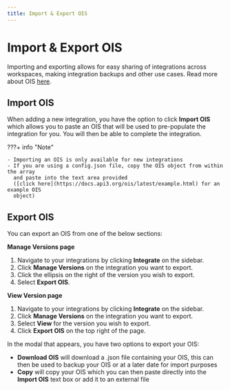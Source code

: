 ```yaml
---
title: Import & Export OIS
---
```


# Import & Export OIS

Importing and exporting allows for easy sharing of integrations across
workspaces, making integration backups and other use cases. Read more about OIS
[here](https://docs.api3.org/ois/latest/).

## Import OIS

When adding a new integration, you have the option to click **Import OIS** which
allows you to paste an OIS that will be used to pre-populate the integration for
you. You will then be able to complete the integration.

???+ info "Note"

    - Importing an OIS is only available for new integrations
    - If you are using a config.json file, copy the OIS object from within the array
      and paste into the text area provided
      ([click here](https://docs.api3.org/ois/latest/example.html) for an example OIS
      object)

## Export OIS

You can export an OIS from one of the below sections:

**Manage Versions page**

1. Navigate to your integrations by clicking **Integrate** on the sidebar.
2. Click **Manage Versions** on the integration you want to export.
3. Click the ellipsis on the right of the version you wish to export.
4. Select **Export OIS**.

**View Version page**

1. Navigate to your integrations by clicking **Integrate** on the sidebar.
2. Click **Manage Versions** on the integration you want to export.
3. Select **View** for the version you wish to export.
4. Click **Export OIS** on the top right of the page.

In the modal that appears, you have two options to export your OIS:

- **Download OIS** will download a .json file containing your OIS, this can then
  be used to backup your OIS or at a later date for import purposes
- **Copy** will copy your OIS which you can then paste directly into the
  **Import OIS** text box or add it to an external file
